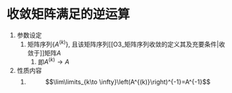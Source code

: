 # 收敛矩阵满足的逆运算

1. 参数设定
	1. 矩阵序列$\{A^{(k)}\}$, 且该矩阵序列[[O3_矩阵序列收敛的定义其及充要条件|收敛于]]矩阵$A$
		1. 即$A^{(k)}\to A$
2. 性质内容
	1. $$\lim\limits_{k\to \infty}\left(A^{(k)}\right)^{-1}=A^{-1}$$
